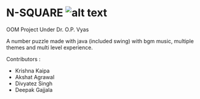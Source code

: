 # N-SQUARE ![alt text](https://cdn.discordapp.com/attachments/787308003110944773/787573418211147786/oom-logo_-_blackv2.png)
OOM Project 
Under Dr. O.P. Vyas

A number puzzle made with java (included swing) with bgm music, multiple themes and multi level experience.

Contributors :
  - Krishna Kaipa 
  - Akshat Agrawal 
  - Divyatez Singh 
  - Deepak Gajjala


